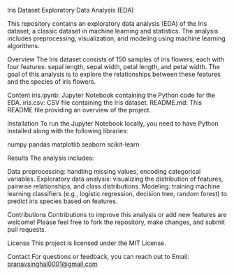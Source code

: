 Iris Dataset Exploratory Data Analysis (EDA)

This repository contains an exploratory data analysis (EDA) of the Iris dataset, a classic dataset in machine learning and statistics. 
The analysis includes preprocessing, visualization, and modeling using machine learning algorithms.

Overview
The Iris dataset consists of 150 samples of iris flowers, each with four features: sepal length, sepal width, petal length, and petal width. 
The goal of this analysis is to explore the relationships between these features and the species of iris flowers.

Content
iris.ipynb: Jupyter Notebook containing the Python code for the EDA.
iris.csv: CSV file containing the Iris dataset.
README.md: This README file providing an overview of the project.

Installation
To run the Jupyter Notebook locally, you need to have Python installed along with the following libraries:

numpy
pandas
matplotlib
seaborn
scikit-learn

Results
The analysis includes:

Data preprocessing: handling missing values, encoding categorical variables.
Exploratory data analysis: visualizing the distribution of features, pairwise relationships, and class distributions.
Modeling: training machine learning classifiers (e.g., logistic regression, decision tree, random forest) to predict iris species based on features.

Contributions
Contributions to improve this analysis or add new features are welcome! Please feel free to fork the repository, make changes, and submit pull requests.

License
This project is licensed under the MIT License.

Contact
For questions or feedback, you can reach out to Email: pranavsinghal0001@gmail.com
